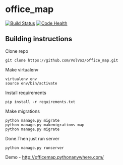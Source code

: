 # office_map
[![Build Status](https://travis-ci.org/VolVoz/office_map.svg?branch=master)](https://travis-ci.org/VolVoz/office_map)
[![Code Health](https://landscape.io/github/VolVoz/office_map/master/landscape.svg?style=flat)](https://landscape.io/github/VolVoz/office_map/master)

## Building instructions
Clone repo
```
git clone https://github.com/VolVoz/office_map.git
```
Make virtualenv
```
virtualenv env
source env/bin/activate
```
Install requirements
```
pip install -r requirements.txt
```
Make migrations
```
python manage.py migrate
python manage.py makemigrations map
python manage.py migrate
```
Done.Then just run server
```
python manage.py runserver
```
Demo - http://officemap.pythonanywhere.com/
